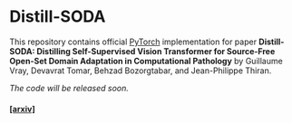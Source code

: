 # Distill-SODA

This repository contains official [PyTorch](https://pytorch.org/) implementation for paper **Distill-SODA: Distilling Self-Supervised Vision Transformer for Source-Free Open-Set Domain Adaptation in Computational Pathology** by Guillaume Vray, Devavrat Tomar, Behzad Bozorgtabar, and Jean-Philippe Thiran.

*The code will be released soon.*

#### [[arxiv]](https://arxiv.org/abs/2307.04596)
